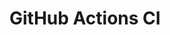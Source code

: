 # GitHub Actions CI






















































































































































































































































































































































































































































































































































































































































































































































































































































































































































































































































































































































































































































































































































































































































































































































































































































































































































































































































































































































































































































































































































































































































































































































































































































































































































































































































































































































































































































































































































































